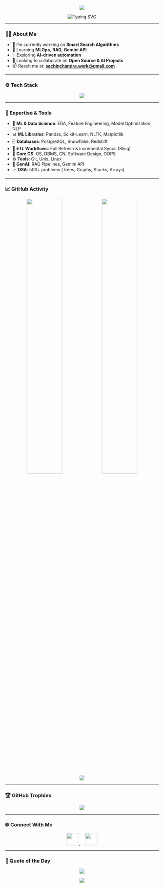 <!-- Banner -->
<p align="center">
  <img src="https://capsule-render.vercel.app/api?type=waving&color=0:00c6ff,100:0072ff&height=200&section=header&text=Sachin%20Chandra%20👋&fontSize=40&fontColor=ffffff&animation=fadeIn" />
</p>

<!-- Typing Animation -->
<p align="center">
  <img src="https://readme-typing-svg.herokuapp.com?font=Fira+Code&size=25&duration=3000&pause=1000&center=true&vCenter=true&multiline=true&width=600&height=100&lines=Hi+I'm+Sachin+Chandra+🚀;AI+Enthusiast+%7C+Full+Stack+Learner+%7C+DSA+Geek;Let's+build+cool+things+together!" alt="Typing SVG" />
</p>

---

### 👨‍💻 About Me

- 🔭 I’m currently working on **Smart Search Algorithms**
- 🌱 Learning **MLOps**, **RAG**, **Gemini API**
- 💡 Exploring **AI-driven automation**
- 👯 Looking to collaborate on **Open Source & AI Projects**
- 📫 Reach me at: **sachinchandra.work@gmail.com**

---

### ⚙️ Tech Stack

<p align="center">
  <img src="https://skillicons.dev/icons?i=python,cpp,java,flask,django,git,linux,postgresql,aws,html,css,js,react" />
</p>

---

### 🧠 Expertise & Tools

- 🧠 **ML & Data Science**: EDA, Feature Engineering, Model Optimization, NLP  
- 📊 **ML Libraries**: Pandas, Scikit-Learn, NLTK, Matplotlib  
- 🗄️ **Databases**: PostgreSQL, Snowflake, Redshift  
- 🔄 **ETL Workflows**: Full Refresh & Incremental Syncs (Sling)  
- 🧰 **Core CS**: OS, DBMS, CN, Software Design, OOPS  
- ⚙️ **Tools**: Git, Unix, Linux  
- 🤖 **GenAI**: RAG Pipelines, Gemini API  
- 📈 **DSA**: 500+ problems (Trees, Graphs, Stacks, Arrays)

---

### 📈 GitHub Activity

<p align="center">
  <img width="48%" src="https://github-readme-stats.vercel.app/api?username=SachinChandra7&show_icons=true&theme=radical&hide_border=true" />
  <img width="48%" src="https://github-readme-streak-stats.herokuapp.com/?user=SachinChandra7&theme=radical&hide_border=true" />
</p>

<p align="center">
  <img src="https://github-readme-activity-graph.vercel.app/graph?username=SachinChandra7&theme=react-dark&bg_color=1F222E&hide_border=true" />
</p>

---

### 🏆 GitHub Trophies

<p align="center">
  <img src="https://github-profile-trophy.vercel.app/?username=SachinChandra7&theme=onestar&no-frame=true&row=1&column=7" />
</p>

---

### 🌐 Connect With Me

<p align="center">
  <a href="https://www.linkedin.com/in/sachin-chandra-442349246/" target="_blank">
    <img src="https://skillicons.dev/icons?i=linkedin" width="40" />
  </a>
  &nbsp;&nbsp;&nbsp;
  <a href="mailto:sachinchandra.work@gmail.com">
    <img src="https://skillicons.dev/icons?i=gmail" width="40" />
  </a>
</p>

---

### 💬 Quote of the Day

<p align="center">
  <img src="https://quotes-github-readme.vercel.app/api?type=horizontal&theme=merko" />
</p>

<!-- Footer Banner -->
<p align="center">
  <img src="https://capsule-render.vercel.app/api?type=waving&color=0:0072ff,100:00c6ff&height=120&section=footer"/>
</p>